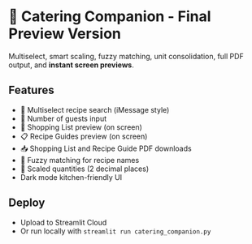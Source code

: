 
# 🍴 Catering Companion - Final Preview Version

Multiselect, smart scaling, fuzzy matching, unit consolidation, full PDF output, and **instant screen previews**.

## Features
- 🧠 Multiselect recipe search (iMessage style)
- 🔢 Number of guests input
- 🛒 Shopping List preview (on screen)
- 📋 Recipe Guides preview (on screen)
- 📥 Shopping List and Recipe Guide PDF downloads
- 🔎 Fuzzy matching for recipe names
- 🔢 Scaled quantities (2 decimal places)
- Dark mode kitchen-friendly UI

## Deploy
- Upload to Streamlit Cloud
- Or run locally with `streamlit run catering_companion.py`
